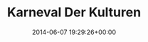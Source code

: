 ---
title:		"Karneval Der Kulturen"
type:		"photos"
mediatype:		"upload"
location:		"Berlin, Germany"
date:		"2014-06-07 19:29:26+00:00"
album:		"events"
filename:		"karneval-der-kulturen-sandals.md"
series:		"karneval"
cl_public_id:		"events/karneval-der-kulturen-sandals"
cl_version:		1497002608
format:		"tiff"
bytes:		5003104
width:		2560
height:		1440
colours:
- "#54764E"
- "#2C4327"
- "#687F66"
- "#537C5E"
- "#C9BAB6"
- "#303920"
- "#5F7145"
- "#897A75"
- "#364036"
- "#747A62"
- "#C5C4CF"
- "#CCC1C9"
- "#866E5C"
- "#3C3D33"
- "#3B3321"
exposure_mode:		"Auto"
program:		"Aperture-priority AE"
aperture:		"1.4"
focal_length:		"50.0 mm"
iso:		"100"
shutter_speed:		"1/250"
metering:		"Multi-segment"
flash:		"Off, Did not fire"
white_balance:		"As Shot"
colour_temp:		"5950"
has_crop:		"false"
orientation:		"Horizontal (normal)"
camera_model:		"NIKON D800"
lens_info:		"Nikon Nikkor 50mm f/1.4"
artist:		"No artist info"
x_resolution:		"300"
y_resolution:		"300"
---